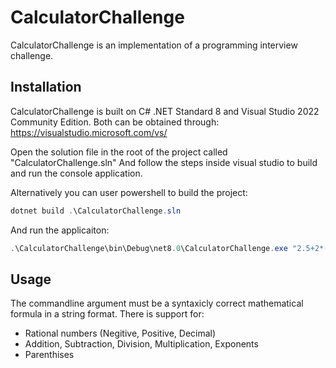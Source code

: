 # CalculatorChallenge

CalculatorChallenge is an implementation of a programming interview challenge.

## Installation

CalculatorChallenge is built on C# .NET Standard 8 and Visual Studio 2022 Community Edition.
Both can be obtained through: https://visualstudio.microsoft.com/vs/

Open the solution file in the root of the project called "CalculatorChallenge.sln"
And follow the steps inside visual studio to build and run the console application.

Alternatively you can user powershell to build the project:

```Powershell
dotnet build .\CalculatorChallenge.sln
```

And run the applicaiton:

```Powershell
.\CalculatorChallenge\bin\Debug\net8.0\CalculatorChallenge.exe "2.5+2*(4-3/2)^2"
```

## Usage

The commandline argument must be a syntaxicly correct mathematical formula in a string format.
There is support for:
* Rational numbers (Negitive, Positive, Decimal)
* Addition, Subtraction, Division, Multiplication, Exponents
* Parenthises
